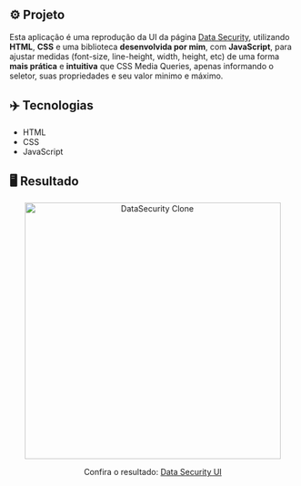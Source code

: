 ## ⚙️ Projeto

Esta aplicação é uma reprodução da UI da página <a href="https://nicepage.com/website-templates/preview/data-center-security-solutions-313607?device=desktop">Data Security</a>, utilizando **HTML**, **CSS** e uma biblioteca **desenvolvida por mim**, com **JavaScript**, para ajustar medidas (font-size, line-height, width, height, etc) de uma forma **mais prática** e **intuitiva** que CSS Media Queries, apenas informando o seletor, suas propriedades e seu valor minimo e máximo.

## ✈️ Tecnologias

- HTML
- CSS
- JavaScript

## 🖥️ Resultado

<div align="center">
  <img alt="DataSecurity Clone" src="https://i.imgur.com/AgyvoCH.jpg" width="450px"> 
  <p>Confira o resultado: <a href="https://datasecurity-ui-ruuuff.netlify.app">Data Security UI</a></p>
</div>
